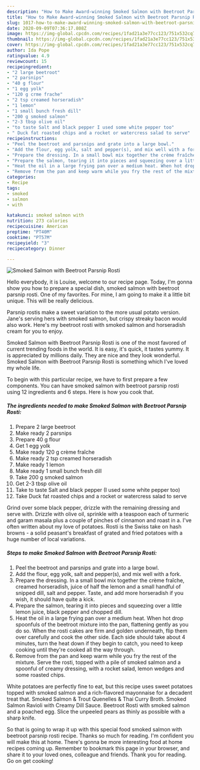 ```yaml
---
description: "How to Make Award-winning Smoked Salmon with Beetroot Parsnip Rosti"
title: "How to Make Award-winning Smoked Salmon with Beetroot Parsnip Rosti"
slug: 1017-how-to-make-award-winning-smoked-salmon-with-beetroot-parsnip-rosti
date: 2020-09-09T07:36:17.808Z
image: https://img-global.cpcdn.com/recipes/1fad21a3e77cc123/751x532cq70/smoked-salmon-with-beetroot-parsnip-rosti-recipe-main-photo.jpg
thumbnail: https://img-global.cpcdn.com/recipes/1fad21a3e77cc123/751x532cq70/smoked-salmon-with-beetroot-parsnip-rosti-recipe-main-photo.jpg
cover: https://img-global.cpcdn.com/recipes/1fad21a3e77cc123/751x532cq70/smoked-salmon-with-beetroot-parsnip-rosti-recipe-main-photo.jpg
author: Ida Pope
ratingvalue: 4.9
reviewcount: 15
recipeingredient:
- "2 large beetroot"
- "2 parsnips"
- "40 g flour"
- "1 egg yolk"
- "120 g crme frache"
- "2 tsp creamed horseradish"
- "1 lemon"
- "1 small bunch fresh dill"
- "200 g smoked salmon"
- "2-3 tbsp olive oil"
- "to taste Salt and black pepper I used some white pepper too"
- " Duck fat roasted chips and a rocket or watercress salad to serve"
recipeinstructions:
- "Peel the beetroot and parsnips and grate into a large bowl."
- "Add the flour, egg yolk, salt and pepper(s), and mix well with a fork."
- "Prepare the dressing. In a small bowl mix together the crème fraîche, creamed horseradish, juice of half the lemon and a small handful of snipped dill, salt and pepper. Taste, and add more horseradish if you wish, it should have quite a kick."
- "Prepare the salmon, tearing it into pieces and squeezing over a little lemon juice, black pepper and chopped dill."
- "Heat the oil in a large frying pan over a medium heat. When hot drop spoonfuls of the beetroot mixture into the pan, flattening gently as you do so. When the rosti cakes are firm and golden underneath, flip them over carefully and cook the other side. Each side should take about 4 minutes, turn the heat down if they begin to catch, you need to keep cooking until they&#39;re cooked all the way through."
- "Remove from the pan and keep warm while you fry the rest of the mixture. Serve the rosti, topped with a pile of smoked salmon and a spoonful of creamy dressing, with a rocket salad, lemon wedges and some roasted chips."
categories:
- Recipe
tags:
- smoked
- salmon
- with

katakunci: smoked salmon with 
nutrition: 273 calories
recipecuisine: American
preptime: "PT40M"
cooktime: "PT57M"
recipeyield: "3"
recipecategory: Dinner

---
```



![Smoked Salmon with Beetroot Parsnip Rosti](https://img-global.cpcdn.com/recipes/1fad21a3e77cc123/751x532cq70/smoked-salmon-with-beetroot-parsnip-rosti-recipe-main-photo.jpg)

Hello everybody, it is Louise, welcome to our recipe page. Today, I'm gonna show you how to prepare a special dish, smoked salmon with beetroot parsnip rosti. One of my favorites. For mine, I am going to make it a little bit unique. This will be really delicious.

Parsnip rostis make a sweet variation to the more usual potato version. Jane&#39;s serving hers with smoked salmon, but crispy streaky bacon would also work. Here&#39;s my beetroot rosti with smoked salmon and horseradish cream for you to enjoy.

Smoked Salmon with Beetroot Parsnip Rosti is one of the most favored of current trending foods in the world. It is easy, it's quick, it tastes yummy. It is appreciated by millions daily. They are nice and they look wonderful. Smoked Salmon with Beetroot Parsnip Rosti is something which I've loved my whole life.


To begin with this particular recipe, we have to first prepare a few components. You can have smoked salmon with beetroot parsnip rosti using 12 ingredients and 6 steps. Here is how you cook that.

<!--inarticleads1-->

##### The ingredients needed to make Smoked Salmon with Beetroot Parsnip Rosti:

1. Prepare 2 large beetroot
1. Make ready 2 parsnips
1. Prepare 40 g flour
1. Get 1 egg yolk
1. Make ready 120 g crème fraîche
1. Make ready 2 tsp creamed horseradish
1. Make ready 1 lemon
1. Make ready 1 small bunch fresh dill
1. Take 200 g smoked salmon
1. Get 2-3 tbsp olive oil
1. Take to taste Salt and black pepper (I used some white pepper too)
1. Take  Duck fat roasted chips and a rocket or watercress salad to serve


Grind over some black pepper, drizzle with the remaining dressing and serve with. Drizzle with olive oil, sprinkle with a teaspoon each of turmeric and garam masala plus a couple of pinches of cinnamon and roast in a. I&#39;ve often written about my love of potatoes. Rosti is the Swiss take on hash browns - a solid peasant&#39;s breakfast of grated and fried potatoes with a huge number of local variations. 

<!--inarticleads2-->

##### Steps to make Smoked Salmon with Beetroot Parsnip Rosti:

1. Peel the beetroot and parsnips and grate into a large bowl.
1. Add the flour, egg yolk, salt and pepper(s), and mix well with a fork.
1. Prepare the dressing. In a small bowl mix together the crème fraîche, creamed horseradish, juice of half the lemon and a small handful of snipped dill, salt and pepper. Taste, and add more horseradish if you wish, it should have quite a kick.
1. Prepare the salmon, tearing it into pieces and squeezing over a little lemon juice, black pepper and chopped dill.
1. Heat the oil in a large frying pan over a medium heat. When hot drop spoonfuls of the beetroot mixture into the pan, flattening gently as you do so. When the rosti cakes are firm and golden underneath, flip them over carefully and cook the other side. Each side should take about 4 minutes, turn the heat down if they begin to catch, you need to keep cooking until they&#39;re cooked all the way through.
1. Remove from the pan and keep warm while you fry the rest of the mixture. Serve the rosti, topped with a pile of smoked salmon and a spoonful of creamy dressing, with a rocket salad, lemon wedges and some roasted chips.


White potatoes are perfectly fine to eat, but this recipe uses sweet potatoes topped with smoked salmon and a rich-flavored mayonnaise for a decadent treat that. Smoked Salmon &amp; Trout Quenelles &amp; Thai Curry Broth. Smoked Salmon Ravioli with Creamy Dill Sauce. Beetroot Rosti with smoked salmon and a poached egg. Slice the unpeeled pears as thinly as possible with a sharp knife. 

So that is going to wrap it up with this special food smoked salmon with beetroot parsnip rosti recipe. Thanks so much for reading. I'm confident you will make this at home. There's gonna be more interesting food at home recipes coming up. Remember to bookmark this page in your browser, and share it to your loved ones, colleague and friends. Thank you for reading. Go on get cooking!
